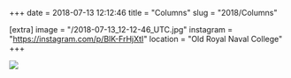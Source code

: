 +++
date = 2018-07-13 12:12:46
title = "Columns"
slug = "2018/Columns"

[extra]
image = "/2018-07-13_12-12-46_UTC.jpg"
instagram = "https://instagram.com/p/BlK-FrHjXtI"
location = "Old Royal Naval College"
+++

<img src="/2018-07-13_12-12-46_UTC.jpg" />
